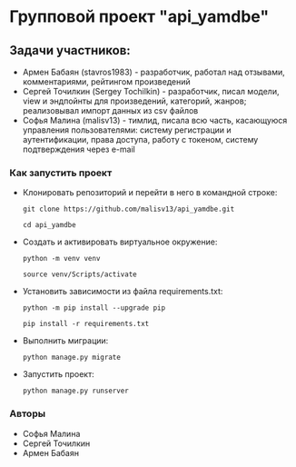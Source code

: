 # Групповой проект "api_yamdbe"

## Задачи участников:
- Армен Бабаян (stavros1983) - разработчик, работал над отзывами, комментариями, рейтингом произведений
- Сергей Точилкин (Sergey Tochilkin) - разработчик, писал модели, view и эндпойнты для произведений, категорий, жанров; реализовывал импорт данных из csv файлов
- Софья Малина (malisv13) - тимлид, писала всю часть, касающуюся управления пользователями: систему регистрации и аутентификации, права доступа, работу с токеном, систему подтверждения через e-mail

### Как запустить проект
- Клонировать репозиторий и перейти в него в командной строке:
  ```
  git clone https://github.com/malisv13/api_yamdbe.git
  ```
  ```
  cd api_yamdbe
  ```
- Cоздать и активировать виртуальное окружение:
  ```
  python -m venv venv
  ```
  ```
  source venv/Scripts/activate
  ```
- Установить зависимости из файла requirements.txt:
  ```
  python -m pip install --upgrade pip
  ```
  ```
  pip install -r requirements.txt
  ```
- Выполнить миграции:
  ```
  python manage.py migrate
  ```
- Запустить проект:
  ```
  python manage.py runserver
  ```

### Авторы
- Софья Малина
- Сергей Точилкин
- Армен Бабаян